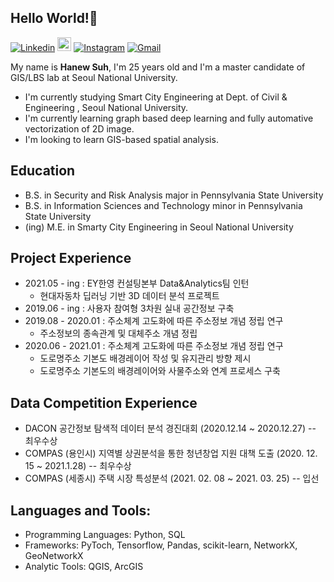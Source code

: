 ## Hello World!:wave:

[![Linkedin](https://img.shields.io/badge/-LinkedIn-blue?style=flat&logo=Linkedin&logoColor=white)](https://www.linkedin.com/in/hanew-suh-298ba7166/)
[<img src="https://img.shields.io/github/followers/LeandraOliveiraS?label=follow&style=social" height="22" title="Follow me" />](https://github.com/henewsuh) 
[![Instagram](https://img.shields.io/badge/-Instagram-c13584?style=flat&labelColor=c13584&logo=instagram&logoColor=white)](https://www.instagram.com/hanewxyz)
[![Gmail](https://img.shields.io/badge/-Gmail-c14438?style=flat&logo=Gmail&logoColor=white)](mailto:hanewsuh@gmail.com)


My name is **Hanew Suh**, I'm 25 years old and I'm a master candidate of GIS/LBS lab at Seoul National University.
- I'm currently studying Smart City Engineering at Dept. of Civil & Engineering , Seoul National University.
- I'm currently learning graph based deep learning and fully automative vectorization of 2D image. 
- I'm looking to learn GIS-based spatial analysis. 

## Education 
- B.S. in Security and Risk Analysis major in Pennsylvania State University
- B.S. in Information Sciences and Technology minor in Pennsylvania State University 
- (ing) M.E. in Smarty City Engineering in Seoul National University 

## Project Experience
- 2021.05 - ing : EY한영 컨설팅본부 Data&Analytics팀 인턴
  - 현대자동차 딥러닝 기반 3D 데이터 분석 프로젝트
- 2019.06 - ing : 사용자 참여형 3차원 실내 공간정보 구축
- 2019.08 - 2020.01 : 주소체계 고도화에 따른 주소정보 개념 정립 연구
  - 주소정보의 종속관계 및 대체주소 개념 정립
- 2020.06 - 2021.01 : 주소체계 고도화에 따른 주소정보 개념 정립 연구
  - 도로명주소 기본도 배경레이어 작성 및 유지관리 방향 제시 
  - 도로명주소 기본도의 배경레이어와 사물주소와 연계 프로세스 구축
  
## Data Competition Experience
- DACON 공간정보 탐색적 데이터 분석 경진대회 (2020.12.14 ~ 2020.12.27) -- 최우수상 
- COMPAS (용인시) 지역별 상권분석을 통한 청년창업 지원 대책 도출 (2020. 12. 15 ~ 2021.1.28) -- 최우수상 
- COMPAS (세종시) 주택 시장 특성분석 (2021. 02. 08 ~ 2021. 03. 25) -- 입선  

## Languages and Tools: 
- Programming Languages: Python, SQL
- Frameworks: PyToch, Tensorflow, Pandas, scikit-learn, NetworkX, GeoNetworkX
- Analytic Tools: QGIS, ArcGIS

